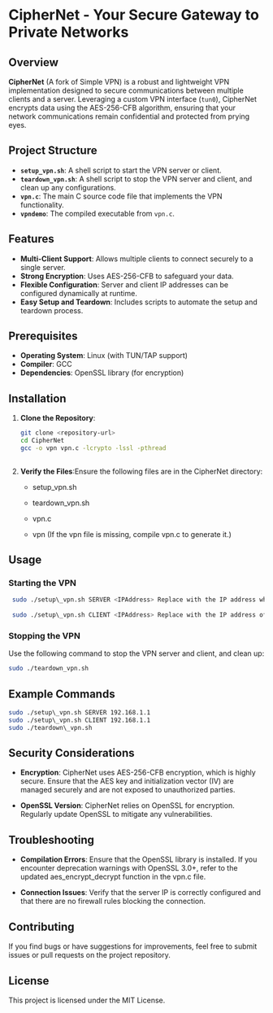 # CipherNet - Your Secure Gateway to Private Networks

## Overview

**CipherNet** (A fork of Simple VPN) is a robust and lightweight VPN implementation designed to secure communications between multiple clients and a server. Leveraging a custom VPN interface (`tun0`), CipherNet encrypts data using the AES-256-CFB algorithm, ensuring that your network communications remain confidential and protected from prying eyes.

## Project Structure

- **`setup_vpn.sh`**: A shell script to start the VPN server or client.
- **`teardown_vpn.sh`**: A shell script to stop the VPN server and client, and clean up any configurations.
- **`vpn.c`**: The main C source code file that implements the VPN functionality.
- **`vpndemo`**: The compiled executable from `vpn.c`.

## Features

- **Multi-Client Support**: Allows multiple clients to connect securely to a single server.
- **Strong Encryption**: Uses AES-256-CFB to safeguard your data.
- **Flexible Configuration**: Server and client IP addresses can be configured dynamically at runtime.
- **Easy Setup and Teardown**: Includes scripts to automate the setup and teardown process.

## Prerequisites

- **Operating System**: Linux (with TUN/TAP support)
- **Compiler**: GCC
- **Dependencies**: OpenSSL library (for encryption)

## Installation

1. **Clone the Repository**:
   ```bash
   git clone <repository-url>
   cd CipherNet
   gcc -o vpn vpn.c -lcrypto -lssl -pthread 
    
2.  **Verify the Files**:Ensure the following files are in the CipherNet directory:
	
    *   setup\_vpn.sh
        
    *   teardown\_vpn.sh
        
    *   vpn.c
        
    *   vpn (If the vpn file is missing, compile vpn.c to generate it.)
        

Usage
-----

### Starting the VPN


  ``` bash
   sudo ./setup\_vpn.sh SERVER <IPAddress> Replace with the IP address where you want the server to bind.
    
   sudo ./setup\_vpn.sh CLIENT <IPAddress> Replace with the IP address of the VPN server.
   ```

### Stopping the VPN

Use the following command to stop the VPN server and client, and clean up:
```bash
sudo ./teardown_vpn.sh  
```

Example Commands
----------------
```bash
sudo ./setup\_vpn.sh SERVER 192.168.1.1    
sudo ./setup\_vpn.sh CLIENT 192.168.1.1    
sudo ./teardown\_vpn.sh
```   


Security Considerations
-----------------------

*   **Encryption**: CipherNet uses AES-256-CFB encryption, which is highly secure. Ensure that the AES key and initialization vector (IV) are managed securely and are not exposed to unauthorized parties.
    
*   **OpenSSL Version**: CipherNet relies on OpenSSL for encryption. Regularly update OpenSSL to mitigate any vulnerabilities.
    

Troubleshooting
---------------

*   **Compilation Errors**: Ensure that the OpenSSL library is installed. If you encounter deprecation warnings with OpenSSL 3.0+, refer to the updated aes\_encrypt\_decrypt function in the vpn.c file.
    
*   **Connection Issues**: Verify that the server IP is correctly configured and that there are no firewall rules blocking the connection.
    

Contributing
------------

If you find bugs or have suggestions for improvements, feel free to submit issues or pull requests on the project repository.

License
-------

This project is licensed under the MIT License.
